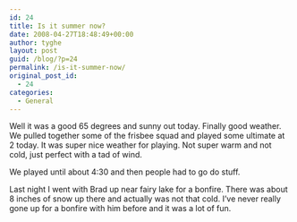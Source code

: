 ```yaml
---
id: 24
title: Is it summer now?
date: 2008-04-27T18:48:49+00:00
author: tyghe
layout: post
guid: /blog/?p=24
permalink: /is-it-summer-now/
original_post_id:
  - 24
categories:
  - General
---
```

Well it was a good 65 degrees and sunny out today. Finally good weather. We pulled together some of the frisbee squad and played some ultimate at 2 today. It was super nice weather for playing. Not super warm and not cold, just perfect with a tad of wind.

We played until about 4:30 and then people had to go do stuff.

Last night I went with Brad up near fairy lake for a bonfire. There was about 8 inches of snow up there and actually was not that cold. I&#8217;ve never really gone up for a bonfire with him before and it was a lot of fun.
